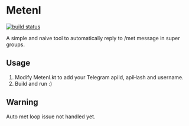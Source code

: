 # Metenl

[![build status](https://gitlab.com/coolcfan/metenl/badges/master/build.svg)](https://gitlab.com/coolcfan/metenl/commits/master)

A simple and naive tool to automatically reply to /met message in super groups.

## Usage

1. Modify Metenl.kt to add your Telegram apiId, apiHash and username.
2. Build and run :)
 
## Warning

Auto met loop issue not handled yet.